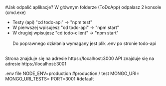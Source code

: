 #Jak odpalić aplikacje?
W głównym folderze (ToDoApp) odpalasz 2 konsole (cmd.exe) <br>
- Testy (api) "cd todo-api" -> "npm test" <br>
- W pierwszej wpisujesz "cd todo-api" -> "npm start" <br>
- W drugiej wpisujesz "cd todo-client" -> "npm start" <br> <br>
Do poprawnego działania wymagany jest plik .env po stronie todo-api <br> <br>

Strona znajduje się na adresie https://localhost:3000
API znajduje się na adresie https://localhost:3001


.env file
NODE_ENV=production #production / test
MONGO_URI=<mongoDb Database connection string>
MONGO_URI_TESTS=<mongoDb Database connection string for tests>
PORT=3001 #default
